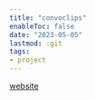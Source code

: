 ```yaml
---
title: "convoclips"
enableToc: false
date: "2023-05-05"
lastmod: :git
tags:
- project
---
```


[website](https://www.convoclips.com/)

